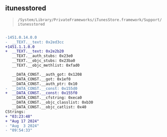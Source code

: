 ## itunesstored

> `/System/Library/PrivateFrameworks/iTunesStore.framework/Support/itunesstored`

```diff

-1451.0.14.0.0
-  __TEXT.__text: 0x2ed3cc
+1451.1.1.0.0
+  __TEXT.__text: 0x2e2b20
   __TEXT.__auth_stubs: 0x23e0
   __TEXT.__objc_stubs: 0x23ba0
   __TEXT.__objc_methlist: 0xfad0

   __DATA_CONST.__auth_got: 0x1208
   __DATA_CONST.__got: 0x1ef0
   __DATA_CONST.__auth_ptr: 0x10
-  __DATA_CONST.__const: 0x155d0
+  __DATA_CONST.__const: 0x155f0
   __DATA_CONST.__cfstring: 0xeca0
   __DATA_CONST.__objc_classlist: 0xb30
   __DATA_CONST.__objc_catlist: 0x40
CStrings:
+ "03:23:48"
+ "Aug 17 2024"
- "Aug  3 2024"
- "09:54:33"

```
